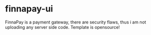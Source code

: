 # finnapay-ui
FinnaPay is a payment gateway, there are security flaws, thus i am not uploading any server side code. Template is opensource!
